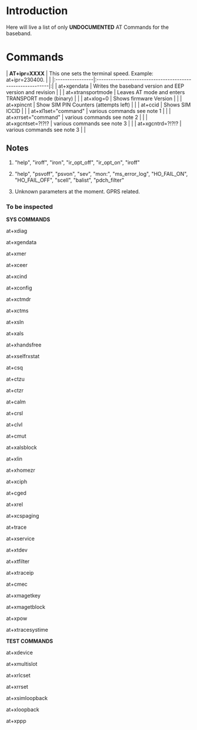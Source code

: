 # Introduction #

Here will live a list of only **UNDOCUMENTED** AT Commands for the baseband.


# Commands #

| **AT+ipr=XXXX** | This one sets the terminal speed. Example: at+ipr=230400. | |
|:----------------|:----------------------------------------------------------|:|
| at+xgendata     | Writes the baseband version and EEP version and revision  | |
| at+xtransportmode | Leaves AT mode and enters TRANSPORT mode (binary)         | |
| at+xlog=0       | Shows firmware Version                                    | |
| at+xpincnt      | Show SIM PIN Counters (attempts left)                     | |
| at+ccid         | Shows SIM ICCID                                           | |
| at+xl1set="command" | various commands see note 1                               | |
| at+xrrset="command" | various commands see note 2                               | |
| at+xgcntset=?!?!? | various commands see note 3                               | |
| at+xgcntrd=?!?!? | various commands see note 3                               | |

## Notes ##

  1. "help", "iroff", "iron", "ir\_opt\_off", "ir\_opt\_on", "iroff"

  1. "help", "psvoff", "psvon", "sev", "mon:", "ms\_error\_log", "HO\_FAIL\_ON", "HO\_FAIL\_OFF", "scell", "balist", "pdch\_filter"

  1. Unknown parameters at the moment. GPRS related.

### To be inspected ###

**SYS COMMANDS**

at+xdiag

at+xgendata

at+xmer

at+xceer

at+xcind

at+xconfig

at+xctmdr

at+xctms

at+xsln

at+xals

at+xhandsfree

at+xselfrxstat

at+csq

at+ctzu

at+ctzr

at+calm

at+crsl

at+clvl

at+cmut

at+xalsblock

at+xlin

at+xhomezr

at+xciph

at+cged

at+xrel

at+xcspaging

at+trace

at+xservice

at+xtdev

at+xtfilter

at+xtraceip

at+cmec

at+xmagetkey

at+xmagetblock

at+xpow

at+xtracesystime

**TEST COMMANDS**

at+xdevice

at+xmultislot

at+xrlcset

at+xrrset

at+xsimloopback

at+xloopback

at+xppp